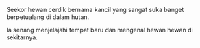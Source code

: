 Seekor hewan cerdik bernama kancil yang sangat suka banget berpetualang di dalam hutan.

Ia senang menjelajahi tempat baru dan mengenal hewan hewan di sekitarnya.
